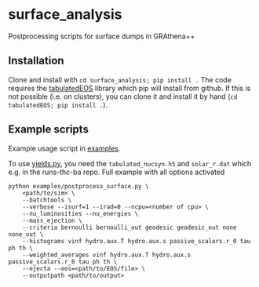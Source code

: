 # surface_analysis
Postprocessing scripts for surface dumps in GRAthena++

## Installation
Clone and install with `cd surface_analysis; pip install .`
The code requires the [tabulatedEOS](https://github.com/max-jacobi/tabulatedEOS) library which pip will install from github.
If this is not possible (i.e. on clusters), you can clone it and install it by hand (`cd tabulatedEOS; pip install .`).

## Example scripts
Example usage script in [examples](examples/postprocess_surface.py).

To use [yields.py](examples/yields.py), you need the `tabulated_nucsyn.h5` and `solar_r.dat` which e.g. in the runs-thc-ba repo.
Full example with all options activated
``` shell
python examples/postprocess_surface.py \
    <path/to/sim> \
    --batchtools \
    --verbose --isurf=1 --irad=0 --ncpu=<number of cpu> \
    --nu_luminosities --nu_energies \
    --mass_ejection \
    --criteria bernoulli bernoulli_out geodesic geodesic_out none none_out \
    --histograms vinf hydro.aux.T hydro.aux.s passive_scalars.r_0 tau ph th \
    --weighted_averages vinf hydro.aux.T hydro.aux.s passive_scalars.r_0 tau ph th \
    --ejecta --eos=<path/to/EOS/file> \
    --outputpath <path/to/output>
```
